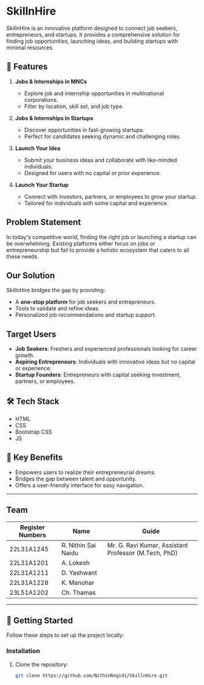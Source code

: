 # SkillnHire

SkillnHire is an innovative platform designed to connect job seekers, entrepreneurs, and startups. It provides a comprehensive solution for finding job opportunities, launching ideas, and building startups with minimal resources.

## 🚀 Features

1. **Jobs & Internships in MNCs**  
   - Explore job and internship opportunities in multinational corporations.
   - Filter by location, skill set, and job type.

2. **Jobs & Internships in Startups**  
   - Discover opportunities in fast-growing startups.
   - Perfect for candidates seeking dynamic and challenging roles.

3. **Launch Your Idea**  
   - Submit your business ideas and collaborate with like-minded individuals.
   - Designed for users with no capital or prior experience.

4. **Launch Your Startup**  
   - Connect with investors, partners, or employees to grow your startup.
   - Tailored for individuals with some capital and experience.
  
## Problem Statement

In today's competitive world, finding the right job or launching a startup can be overwhelming. Existing platforms either focus on jobs or entrepreneurship but fail to provide a holistic ecosystem that caters to all these needs.

## Our Solution

SkillnHire bridges the gap by providing:
   - A **one-stop platform** for job seekers and entrepreneurs.
   - Tools to validate and refine ideas.
   - Personalized job recommendations and startup support.

## Target Users

- **Job Seekers**: Freshers and experienced professionals looking for career growth.
- **Aspiring Entrepreneurs**: Individuals with innovative ideas but no capital or experience.
- **Startup Founders**: Entrepreneurs with capital seeking investment, partners, or employees.

## 🛠️ Tech Stack

- HTML
- CSS
- Bootstrap CSS
- JS

## 🌟 Key Benefits

- Empowers users to realize their entrepreneurial dreams.  
- Bridges the gap between talent and opportunity.  
- Offers a user-friendly interface for easy navigation.

---

## Team

| Register Numbers | Name                | Guide                   |
|------------------|---------------------|-------------------------|
| 22L31A1245       | R. Nithin Sai Naidu | Mr. G. Ravi Kumar, Assistant Professor (M.Tech, PhD) |
| 22L31A1201       | A. Lokesh           |                         |
| 22L31A1211       | D. Yashwant         |                         |
| 22L31A1228       | K. Manohar          |                         |
| 23L51A1202       | Ch. Thamas          |                         |

---

## 🧩 Getting Started

Follow these steps to set up the project locally:

### Installation
1. Clone the repository:
   ```bash
   git clone https://github.com/NithinRegidi/SkillnHire.git
